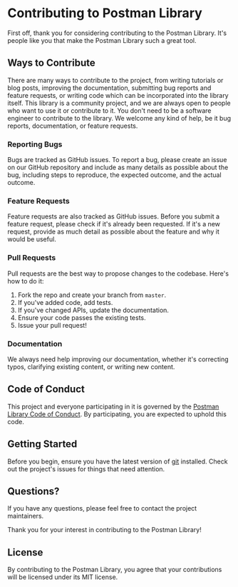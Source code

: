 # Contributing to Postman Library

First off, thank you for considering contributing to the Postman Library. It's people like you that make the Postman Library such a great tool.

## Ways to Contribute

There are many ways to contribute to the project, from writing tutorials or blog posts, improving the documentation, submitting bug reports and feature requests, or writing code which can be incorporated into the library itself. This library is a community project, and we are always open to people who want to use it or contribute to it. You don't need to be a software engineer to contribute to the library. We welcome any kind of help, be it bug reports, documentation, or feature requests.

### Reporting Bugs

Bugs are tracked as GitHub issues. To report a bug, please create an issue on our GitHub repository and include as many details as possible about the bug, including steps to reproduce, the expected outcome, and the actual outcome.

### Feature Requests

Feature requests are also tracked as GitHub issues. Before you submit a feature request, please check if it's already been requested. If it's a new request, provide as much detail as possible about the feature and why it would be useful.

### Pull Requests

Pull requests are the best way to propose changes to the codebase. Here's how to do it:

1. Fork the repo and create your branch from `master`.
2. If you've added code, add tests.
3. If you've changed APIs, update the documentation.
4. Ensure your code passes the existing tests.
5. Issue your pull request!

### Documentation

We always need help improving our documentation, whether it's correcting typos, clarifying existing content, or writing new content.

## Code of Conduct

This project and everyone participating in it is governed by the [Postman Library Code of Conduct](CODE_OF_CONDUCT.md). By participating, you are expected to uphold this code.

## Getting Started

Before you begin, ensure you have the latest version of [git](https://git-scm.com/) installed. Check out the project's issues for things that need attention.

## Questions?

If you have any questions, please feel free to contact the project maintainers.

Thank you for your interest in contributing to the Postman Library!

## License

By contributing to the Postman Library, you agree that your contributions will be licensed under its MIT license.
